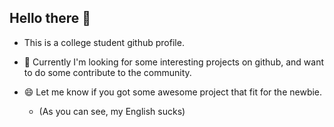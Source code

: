 ## Hello there 👋

- This is a college student github profile.
- 🔭 Currently I'm looking for some interesting projects on github, and want to do some contribute to the community.
- 😄 Let me know if you got some awesome project that fit for the newbie.

  - (As you can see, my English sucks)

<!--
**Try2079/Try2079** is a ✨ _special_ ✨ repository because its `README.md` (this file) appears on your GitHub profile.

Here are some ideas to get you started:

- 🔭 I’m currently working on ...
- 🌱 I’m currently learning ...
- 👯 I’m looking to collaborate on ...
- 🤔 I’m looking for help with ...
- 💬 Ask me about ...
- 📫 How to reach me: ...
- 😄 Pronouns: ...
- ⚡ Fun fact: ...
-->

